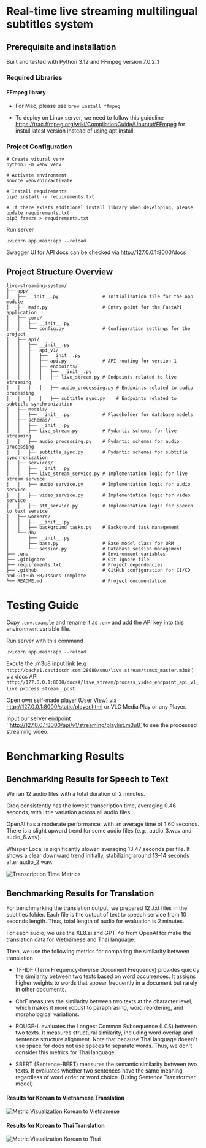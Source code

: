 # Real-time live streaming multilingual subtitles system

## Prerequisite and installation

Built and tested with Python 3.12 and FFmpeg version 7.0.2_1

### Required Libraries

#### FFmpeg library

- For Mac, please use `brew install ffmpeg`

- To deploy on Linux server, we need to follow this guideline https://trac.ffmpeg.org/wiki/CompilationGuide/Ubuntu#FFmpeg for install latest version instead of using apt install.

### Project Configuration

```
# Create vitural venv
python3 -m venv venv

# Activate environment
source venv/bin/activate

# Install requirements
pip3 install -r requirements.txt

# If there exists additional install library when developing, please update requirements.txt
pip3 freeze > requirements.txt
```

Run server

```
uvicorn app.main:app --reload
```

Swagger UI for API docs can be checked via http://127.0.0.1:8000/docs

## Project Structure Overview

```
live-streaming-system/
├── app/
│   ├── __init__.py                # Initialization file for the app module
│   ├── main.py                    # Entry point for the FastAPI application
│   ├── core/
│   │   ├── __init__.py
│   │   └── config.py              # Configuration settings for the project
│   ├── api/
│   │   ├── __init__.py
│   │   ├── api_v1/
│   │   │   ├── __init__.py
│   │   │   ├── api.py             # API routing for version 1
│   │   │   ├── endpoints/
│   │   │   │   ├── __init__.py
│   │   │   │   ├── live_stream.py # Endpoints related to live streaming
│   │   │   │   ├── audio_processing.py # Endpoints related to audio processing
│   │   │   │   ├── subtitle_sync.py    # Endpoints related to subtitle synchronization
│   ├── models/
│   │   ├── __init__.py            # Placeholder for database models
│   ├── schemas/
│   │   ├── __init__.py
│   │   ├── live_stream.py         # Pydantic schemas for live streaming
│   │   ├── audio_processing.py    # Pydantic schemas for audio processing
│   │   ├── subtitle_sync.py       # Pydantic schemas for subtitle synchronization
│   ├── services/
│   │   ├── __init__.py
│   │   ├── live_stream_service.py # Implementation logic for live stream service
│   │   ├── audio_service.py       # Implementation logic for audio service
│   │   ├── video_service.py       # Implementation logic for video service
│   │   ├── stt_service.py         # Implementation logic for speech to text service
│   ├── workers/
│   │   ├── __init__.py
│   │   ├── background_tasks.py    # Background task management
│   └── db/
│       ├── __init__.py
│       ├── base.py                # Base model class for ORM
│       └── session.py             # Database session management
├── .env                           # Environment variables
├── .gitignore                     # Git ignore file
├── requirements.txt               # Project dependencies
├── .github                        # GitHub configuration for CI/CD and GitHub PR/Issues Template
└── README.md                      # Project documentation
```

# Testing Guide

Copy `.env.example` and rename it as `.env` and add the API key into this environment variable file. 

Run server with this command

```
uvicorn app.main:app --reload
```

Excute the .m3u8 input link (e.g `http://cache1.castiscdn.com:28080/snu/live.stream/tsmux_master.m3u8`
) via docs API `http://127.0.0.1:8000/docs#/live_stream/process_video_endpoint_api_v1_live_process_stream__post`. 

Open own self-made player (User View) via http://127.0.0.1:8000/static/player.html or VLC Media Play or any Player. 

Input our server endpoint ``http://127.0.0.1:8000/api/v1/streaming/playlist.m3u8` to see the processed streaming video:

# Benchmarking Results

## Benchmarking Results for Speech to Text 
We ran 12 audio files with a total duration of 2 minutes.

Groq consistently has the lowest transcription time, averaging 0.46 seconds, with little variation across all audio files.

OpenAI has a moderate performance, with an average time of 1.60 seconds. There is a slight upward trend for some audio files (e.g., audio_3.wav and audio_6.wav).

Whisper Local is significantly slower, averaging 13.47 seconds per file. It shows a clear downward trend initially, stabilizing around 13–14 seconds after audio_2.wav.

![Transcription Time Metrics](./benchmarking/results/metrics_transcription_time.png)

## Benchmarking Results for Translation

For benchmarking the translation output, we prepared 12 .txt files in the subtitles folder. Each file is the output of text to speech service from 10 seconds length. Thus, total length of audio for evaluation is 2 minutes.

For each audio, we use the XL8.ai and GPT-4o from OpenAI for make the translation data for Vietnamese and Thai language.

Then, we use the following metrics for comparing the similarity between translation

- TF-IDF (Term Frequency-Inverse Document Frequency) provides quickly the similarity between two texts based on word occurrences. It assigns higher weights to words that appear frequently in a document but rarely in other documents.

- ChrF measures the similarity between two texts at the character level, which makes it more robust to paraphrasing, word reordering, and morphological variations.

- ROUGE-L evaluates the Longest Common Subsequence (LCS) between two texts. It measures structural similarity, including word overlap and sentence structure alignment. Note that because Thai language doeen't use space for does not use spaces to separate words. Thus, we don't consider this metrics for Thai language.

- SBERT (Sentence-BERT) measures the semantic similarity between two texts. It evaluates whether two sentences have the same meaning, regardless of word order or word choice. (Using Sentence Transformer model)

#### Results for Korean to Vietnamese Translation

![Metric Visualization Korean to Vietnamese](./benchmarking/results/metrics_visualization_vi.png)

#### Results for Korean to Thai Translation

![Metric Visualization Korean to Thai](./benchmarking/results/metrics_visualization_th.png)